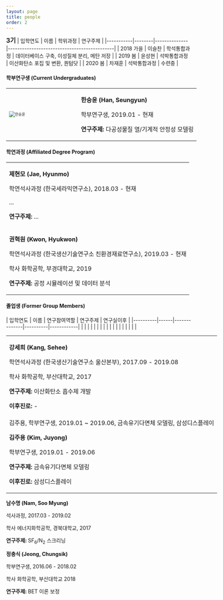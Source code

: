 ```yaml
---
layout: page
title: people
order: 2
---
```


<b><big>3기</big></b>
| 입학연도  | 이름   | 학위과정     | 연구주제                                    |
|-----------|--------|--------------|---------------------------------------------|
| 2018 가을 | 이슬찬 | 학석통합과정 | 데이터베이스 구축, 이성질체 분리, 메탄 저장 |
| 2019 봄   | 윤성현 | 석박통합과정 | 이산화탄소 포집 및 변환, 퀀텀닷             |
| 2020 봄   | 차재훈 | 석박통합과정 | 수련중                                      |

<h4>학부연구생 (Current Undergraduates) </h4>
<table frame="void" border="0" style="width: 1200px;"><tbody><tr><td style="width: 180px;">
<img class="resize" src="/images/seungyun.jpg" alt="한승윤" title="한승윤" style="font-size: 10px;" />
</td>
<td align="left" valign="bottom">
<p><b>한승윤 (Han, Seungyun)</b></p>
<p>학부연구생, 2019.01 - 현재 </p>
<p><strong>연구주제:</strong> 다공성물질 열/기계적 안정성 모델링 </p>
</td>
</tr></tbody></table>

<h4>학연과정 (Affiliated Degree Program)</h4>
<table frame="void" border="0" style="width: 1200px;"><tbody>

<tr>
<td align="left" valign="bottom">
<p><b>제현모 (Jae, Hyunmo)</b></p>
<p>학연석사과정 (한국세라믹연구소), 2018.03 - 현재 </p>
<p>... </p>
<p><strong>연구주제: </strong>...</p>

<tr>
<td align="left" valign="bottom">
<p><b>권혁원 (Kwon, Hyukwon)</b></p>
<p>학연석사과정 (한국생산기술연구소 친환경재료연구소), 2019.03 - 현재 </p>
<p>학사 화학공학, 부경대학교, 2019 </p>
<p><strong>연구주제: </strong>공정 시뮬레이션 및 데이터 분석</p>
</td></tr>

<table frame="void" border="0" style="width: 1200px;"><tbody>
<h4>졸업생 (Former Group Members) </h4>
| 입학연도 | 이름 | 연구참여역할 | 연구주제 | 연구실이후 |
|----------|------|--------------|----------|------------|
|          |      |              |          |            |
|          |      |              |          |            |
|          |      |              |          |            |
<tr><td align="left" valign="bottom">
<p><b>강세희 (Kang, Sehee)</b></p>
<p>학연석사과정 (한국생산기술연구소 울산본부), 2017.09 - 2019.08 </p>
<p>학사 화학공학, 부산대학교, 2017 </p>
<p><strong>연구주제: </strong>이산화탄소 흡수제 개발</p>
<p><strong>이후진로: </strong> - </p>
</td></tr>

<td align="left" valign="bottom">
김주용, 학부연구생, 2019.01 ~ 2019.06, 금속유기다면체 모델링, 삼성디스플레이
<p><b>김주용 (Kim, Juyong)</b></p>
<p>학부연구생, 2019.01 - 2019.06</p>
<p><strong>연구주제:</strong> 금속유기다면체 모델링 </p>
<p><strong>이후진로:</strong> 삼성디스플레이 </p>
</td>
</tr></tbody></table>

<td align="left" valign="bottom">
<p><b>남수명 (Nam, Soo Myung)</b></p>
<p>석사과정, 2017.03 - 2019.02 </p>
<p>학사 에너지화학공학, 경북대학교, 2017 </p>
<p><strong>연구주제: </strong>SF<sub>6</sub>/N<sub>2</sub> 스크리닝</p>
</td>

<td align="left" valign="bottom">
<p><b>정충식 (Jeong, Chungsik)</b></p>
<p>학부연구생, 2016.06 - 2018.02 </p>
<p>학사 화학공학, 부산대학교 2018 </p>
<p><strong>연구주제: </strong>BET 이론 보정</p>

